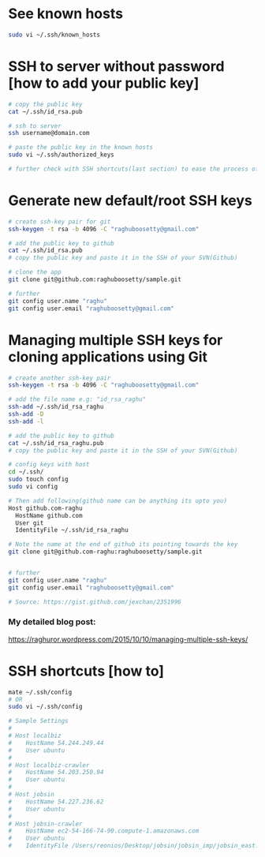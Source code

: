 # See known hosts
```sh
sudo vi ~/.ssh/known_hosts
```
# SSH to server without password [how to add your public key]
```sh
# copy the public key
cat ~/.ssh/id_rsa.pub

# ssh to server
ssh username@domain.com

# paste the public key in the known hosts
sudo vi ~/.ssh/authorized_keys

# further check with SSH shortcuts(last section) to ease the process of SSH to server
```

# Generate new default/root SSH keys
```sh
# create ssh-key pair for git
ssh-keygen -t rsa -b 4096 -C "raghuboosetty@gmail.com"

# add the public key to github
cat ~/.ssh/id_rsa.pub
# copy the public key and paste it in the SSH of your SVN(Github)

# clone the app
git clone git@github.com:raghuboosetty/sample.git

# further
git config user.name "raghu"
git config user.email "raghuboosetty@gmail.com"
```

# Managing multiple SSH keys for cloning applications using Git
```sh
# create another ssh-key pair
ssh-keygen -t rsa -b 4096 -C "raghuboosetty@gmail.com"

# add the file name e.g: "id_rsa_raghu"
ssh-add ~/.ssh/id_rsa_raghu
ssh-add -D
ssh-add -l

# add the public key to github
cat ~/.ssh/id_rsa_raghu.pub
# copy the public key and paste it in the SSH of your SVN(Github)

# config keys with host
cd ~/.ssh/
sudo touch config
sudo vi config

# Then add following(github name can be anything its upto you)
Host github.com-raghu
  HostName github.com
  User git
  IdentityFile ~/.ssh/id_rsa_raghu

# Note the name at the end of github its pointing towards the key
git clone git@github.com-raghu:raghuboosetty/sample.git


# further
git config user.name "raghu"
git config user.email "raghuboosetty@gmail.com"

# Source: https://gist.github.com/jexchan/2351996
```
### My detailed blog post: 
https://raghuror.wordpress.com/2015/10/10/managing-multiple-ssh-keys/

# SSH shortcuts [how to]
```sh
mate ~/.ssh/config
# OR
sudo vi ~/.ssh/config

# Sample Settings
# 
# Host localbiz
#    HostName 54.244.249.44
#    User ubuntu
# 
# Host localbiz-crawler
#    HostName 54.203.250.94
#    User ubuntu
# 
# Host jobsin
#    HostName 54.227.236.62
#    User ubuntu
# 
# Host jobsin-crawler
#    HostName ec2-54-166-74-90.compute-1.amazonaws.com
#    User ubuntu
#    IdentityFile /Users/reonios/Desktop/jobsin/jobsin_imp/jobsin_east.pem
```